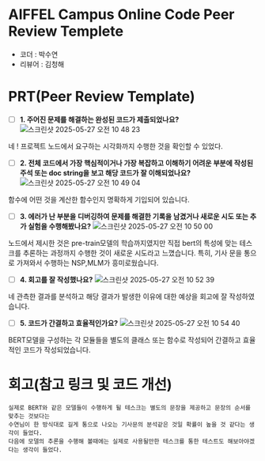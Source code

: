 # AIFFEL Campus Online Code Peer Review Templete
- 코더 : 박수연
- 리뷰어 : 김청해


# PRT(Peer Review Template)
- [ ]  **1. 주어진 문제를 해결하는 완성된 코드가 제출되었나요?**
![스크린샷 2025-05-27 오전 10 48 23](https://github.com/user-attachments/assets/0f06b48d-f379-4771-a3f9-2a5c47150903)

네 ! 프로젝트 노드에서 요구하는 시각화까지 수행한 것을 확인할 수 있었다.
    
- [ ]  **2. 전체 코드에서 가장 핵심적이거나 가장 복잡하고 이해하기 어려운 부분에 작성된 
주석 또는 doc string을 보고 해당 코드가 잘 이해되었나요?**
![스크린샷 2025-05-27 오전 10 49 04](https://github.com/user-attachments/assets/da8d85e8-223a-45e5-b0be-96cd0fc11d99)

함수에 어떤 것을 계산한 함수인지 명확하게 기입되어 있습니다.

- [ ]  **3. 에러가 난 부분을 디버깅하여 문제를 해결한 기록을 남겼거나
새로운 시도 또는 추가 실험을 수행해봤나요?**
![스크린샷 2025-05-27 오전 10 50 00](https://github.com/user-attachments/assets/f45434b5-7dd2-4aca-bbf0-be439f3aea0f)

노드에서 제시한 것은 pre-train모델의 학습까지였지만 직접 bert의 특성에 맞는 테스크를 추론하는 과정까지
수행한 것이 새로운 시도라고 느꼈습니다.
특히, 기사 문을 통으로 가져와서 수행하는 NSP,MLM가 흥미로웠습니다.
        
- [ ]  **4. 회고를 잘 작성했나요?**
![스크린샷 2025-05-27 오전 10 52 39](https://github.com/user-attachments/assets/043f9053-3de5-440f-980a-97896cab3720)

네 관측한 결과를 분석하고 해당 결과가 발생한 이유에 대한 예상을 회고에 잘 작성하였습니다.
        
- [ ]  **5. 코드가 간결하고 효율적인가요?**
![스크린샷 2025-05-27 오전 10 54 40](https://github.com/user-attachments/assets/05a69f0f-7d31-441c-9de4-ef1f8658078b)

BERT모델을 구성하는 각 모듈들을 별도의 클래스 또는 함수로 작성되어 간결하고 효율적인 코드가 작성되었습니다.


# 회고(참고 링크 및 코드 개선)
```
실제로 BERT와 같은 모델들이 수행하게 될 테스크는 별도의 문장을 제공하고 문장의 순서를 맞추는 것보다는
수연님이 한 방식대로 길게 통으로 나오는 기사문의 분석같은 것일 확률이 높을 것 같다는 생각이 들었다.
다음에 모델의 추론을 수행해 볼때에는 실제로 사용될만한 테스크를 통한 테스트도 해보아야겠다는 생각이 들었다.
```
